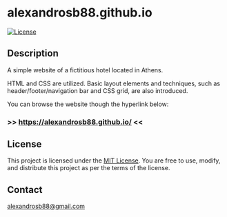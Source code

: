 # alexandrosb88.github.io

[![License](https://img.shields.io/badge/license-MIT-blue.svg)](LICENSE.md)


## Description

A simple website of a fictitious hotel located in Athens. 

HTML and CSS are utilized. Basic layout elements and techniques, such as header/footer/navigation bar and CSS grid, are also introduced. 

You can browse the website though the hyperlink below:

### >> https://alexandrosb88.github.io/ <<



## License

This project is licensed under the [MIT License](LICENSE). You are free to use, modify, and distribute this project as per the terms of the license.


## Contact

alexandrosb88@gmail.com





